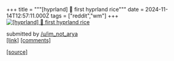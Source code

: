 +++
title = """[hyprland] 🍚 first hyprland rice"""
date = 2024-11-14T12:57:11.000Z
tags = ["reddit","wm"]
+++
[![[hyprland] 🍚 first hyprland rice](https://b.thumbs.redditmedia.com/nb83vxr_kbLPlrxjs-T9HU4O7QqwT1I2tFieabu3uys.jpg "[hyprland] 🍚 first hyprland rice")](https://www.reddit.com/r/unixporn/comments/1gr45vu/hyprland_first_hyprland_rice/)

submitted by [/u/im\_not\_arya](https://www.reddit.com/user/im_not_arya)  
[\[link\]](https://www.reddit.com/gallery/1gr45vu) [\[comments\]](https://www.reddit.com/r/unixporn/comments/1gr45vu/hyprland_first_hyprland_rice/)

[[source]](https://www.reddit.com/r/unixporn/comments/1gr45vu/hyprland_first_hyprland_rice/)
